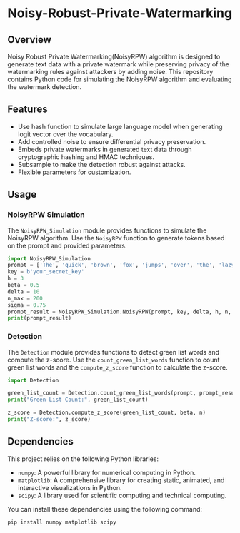 # Noisy-Robust-Private-Watermarking
## Overview
Noisy Robust Private Watermarking(NoisyRPW) algorithm is designed to generate text data with a private watermark while preserving privacy of the watermarking rules against attackers by adding noise. This repository contains Python code for simulating the NoisyRPW algorithm and evaluating the watermark detection.

## Features
- Use hash function to simulate large language model when generating logit vector over the vocabulary.
- Add controlled noise to ensure differential privacy preservation.
- Embeds private watermarks in generated text data through cryptographic hashing and HMAC techniques.
- Subsample to make the detection robust against attacks.
- Flexible parameters for customization.

## Usage
### NoisyRPW Simulation
The `NoisyRPW_Simulation` module provides functions to simulate the NoisyRPW algorithm. Use the `NoisyRPW` function to generate tokens based on the prompt and provided parameters.
```python
import NoisyRPW_Simulation
prompt = ['The', 'quick', 'brown', 'fox', 'jumps', 'over', 'the', 'lazy', 'dog']
key = b'your_secret_key'
h = 3
beta = 0.5
delta = 10
n_max = 200
sigma = 0.75
prompt_result = NoisyRPW_Simulation.NoisyRPW(prompt, key, delta, h, n, sigma, beta)
print(prompt_result)
```

### Detection
The `Detection` module provides functions to detect green list words and compute the z-score. Use the `count_green_list_words` function to count green list words and the `compute_z_score` function to calculate the z-score.
```python
import Detection

green_list_count = Detection.count_green_list_words(prompt, prompt_result, key, beta, h)
print("Green List Count:", green_list_count)

z_score = Detection.compute_z_score(green_list_count, beta, n)
print("Z-score:", z_score)
```
## Dependencies

This project relies on the following Python libraries:

- `numpy`: A powerful library for numerical computing in Python.
- `matplotlib`: A comprehensive library for creating static, animated, and interactive visualizations in Python.
- `scipy`: A library used for scientific computing and technical computing.

You can install these dependencies using the following command:

```bash
pip install numpy matplotlib scipy
